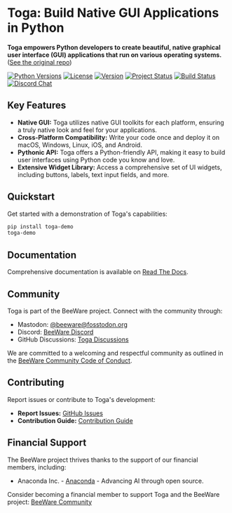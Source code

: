 # Toga: Build Native GUI Applications in Python

**Toga empowers Python developers to create beautiful, native graphical user interface (GUI) applications that run on various operating systems.**  ([See the original repo](https://github.com/beeware/toga))

[![Python Versions](https://img.shields.io/pypi/pyversions/toga.svg)](https://pypi.python.org/pypi/toga)
[![License](https://img.shields.io/pypi/l/toga.svg)](https://github.com/beeware/toga/blob/main/LICENSE)
[![Version](https://img.shields.io/pypi/v/toga.svg)](https://pypi.python.org/pypi/toga)
[![Project Status](https://img.shields.io/pypi/status/toga.svg)](https://pypi.python.org/pypi/toga)
[![Build Status](https://github.com/beeware/toga/workflows/CI/badge.svg?branch=main)](https://github.com/beeware/toga/actions)
[![Discord Chat](https://img.shields.io/discord/836455665257021440?label=Discord%20Chat&logo=discord&style=plastic)](https://beeware.org/bee/chat/)

## Key Features

*   **Native GUI:** Toga utilizes native GUI toolkits for each platform, ensuring a truly native look and feel for your applications.
*   **Cross-Platform Compatibility:** Write your code once and deploy it on macOS, Windows, Linux, iOS, and Android.
*   **Pythonic API:** Toga offers a Python-friendly API, making it easy to build user interfaces using Python code you know and love.
*   **Extensive Widget Library:** Access a comprehensive set of UI widgets, including buttons, labels, text input fields, and more.

## Quickstart

Get started with a demonstration of Toga's capabilities:

```bash
pip install toga-demo
toga-demo
```

## Documentation

Comprehensive documentation is available on [Read The Docs](https://toga.readthedocs.io).

## Community

Toga is part of the BeeWare project. Connect with the community through:

*   Mastodon: [@beeware@fosstodon.org](https://fosstodon.org/@beeware)
*   Discord: [BeeWare Discord](https://beeware.org/bee/chat/)
*   GitHub Discussions: [Toga Discussions](https://github.com/beeware/toga/discussions)

We are committed to a welcoming and respectful community as outlined in the [BeeWare Community Code of Conduct](https://beeware.org/community/behavior/).

## Contributing

Report issues or contribute to Toga's development:

*   **Report Issues:** [GitHub Issues](https://github.com/beeware/toga/issues)
*   **Contribution Guide:** [Contribution Guide](https://toga.readthedocs.io/en/latest/how-to/contribute/index.html)

## Financial Support

The BeeWare project thrives thanks to the support of our financial members, including:

*   Anaconda Inc. - [Anaconda](https://anaconda.com/) - Advancing AI through open source.

Consider becoming a financial member to support Toga and the BeeWare project: [BeeWare Community](https://beeware.org/community/members/)